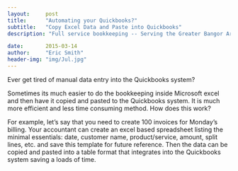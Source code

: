```yaml
---
layout:     post
title:      "Automating your Quickbooks?"
subtitle:   "Copy Excel Data and Paste into Quickbooks"
description: "Full service bookkeeping -- Serving the Greater Bangor Area"

date:       2015-03-14
author:     "Eric Smith"
header-img: "img/Jul.jpg"
---
```


Ever get tired of manual data entry into the Quickbooks system?

Sometimes its much easier to do the bookkeeping inside Microsoft excel and then have it copied and pasted to the Quickbooks system.  It is much more efficient and less time consuming method.  How does this work? 

For example, let’s say that you need to create 100 invoices for Monday’s billing.  Your accountant can create an excel based spreadsheet listing the minimal essentials:  date, customer name, product/service, amount, split lines, etc. and save this template for future reference.  Then the data can be copied and pasted into a table format that integrates into the Quickbooks system saving a loads of time.
